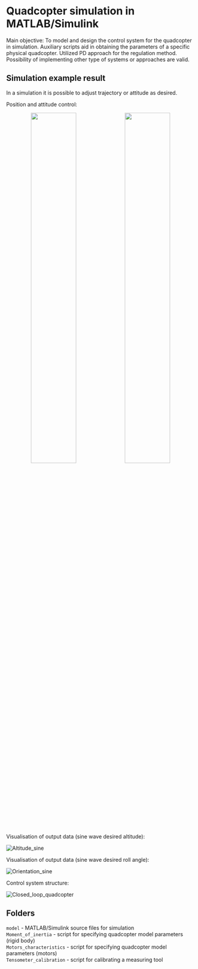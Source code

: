 # Quadcopter simulation in MATLAB/Simulink

Main objective: To model and design the control system for the quadcopter in simulation.
Auxiliary scripts aid in obtaining the parameters of a specific physical quadcopter.
Utilized PD approach for the regulation method.
Possibility of implementing other type of systems or approaches are valid.

## Simulation example result
In a simulation it is possible to adjust trajectory or attitude as desired.

Position and attitude control:
<p align="center">
  <img src="https://github.com/sebastianbrzustowicz/Quadcopter-simulation/assets/66909222/639ddc2e-403c-49e3-8e2d-757c4fd235db" width="49%" height="auto"/>
  <img src="https://github.com/sebastianbrzustowicz/Quadcopter-simulation/assets/66909222/f11ace10-d537-4824-bee1-91825b3f0c01" width="49%" height="auto"/>
</p>

Visualisation of output data (sine wave desired altitude):

![Altitude_sine](https://github.com/sebastianbrzustowicz/Quadcopter-simulation/assets/66909222/61c91293-be52-4cb9-950e-3c093b689976)

Visualisation of output data (sine wave desired roll angle):

![Orientation_sine](https://github.com/sebastianbrzustowicz/Quadcopter-simulation/assets/66909222/fb353c09-91c2-4ed5-84b0-7c3b71f74747)

Control system structure:

![Closed_loop_quadcopter](https://github.com/sebastianbrzustowicz/Quadcopter-simulation/assets/66909222/7360aa53-fd18-4b61-8b31-a34e55ddf3c1)

## Folders

`model` - MATLAB/Simulink source files for simulation   
`Moment_of_inertia` - script for specifying quadcopter model parameters (rigid body)   
`Motors_characteristics` - script for specifying quadcopter model parameters (motors)  
`Tensometer_calibration` - script for calibrating a measuring tool  
